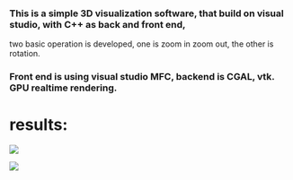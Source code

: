 ### This is a simple 3D visualization software, that build on visual studio, with C++ as back and front end,
two basic operation is developed, one is zoom in zoom out, the other is rotation.

### Front end is using visual studio MFC, backend is CGAL, vtk. GPU realtime rendering.

# results:

![](./assets/1.gif)

![](./assets/2.gif)
